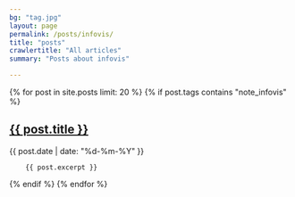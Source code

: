 ```yaml
---
bg: "tag.jpg"
layout: page
permalink: /posts/infovis/
title: "posts"
crawlertitle: "All articles"
summary: "Posts about infovis"

---
```



{% for post in site.posts limit: 20 %}
	{% if post.tags contains "note_infovis" %}
  <article class="index-page">
    <h2><a href="{{ post.url | relative_url }}">{{ post.title }}</a></h2>
	<span class="date">{{ post.date | date: "%d-%m-%Y"  }}</span>
	
	
		{{ post.excerpt }}
  </article>
	{% endif %}
{% endfor %}